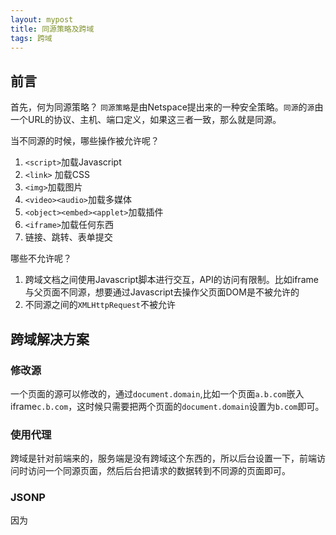 ```yaml
---
layout: mypost
title: 同源策略及跨域
tags: 跨域
---
```


## 前言

首先，何为同源策略？
`同源策略`是由Netspace提出来的一种安全策略。`同源`的`源`由一个URL的协议、主机、端口定义，如果这三者一致，那么就是同源。

当不同源的时候，哪些操作被允许呢？
1. `<script>`加载Javascript
2. `<link>` 加载CSS
3. `<img>`加载图片
4. `<video><audio>`加载多媒体
5. `<object><embed><applet>`加载插件
6. `<iframe>`加载任何东西
7. 链接、跳转、表单提交

哪些不允许呢？
1. 跨域文档之间使用Javascript脚本进行交互，API的访问有限制。比如iframe与父页面不同源，想要通过Javascript去操作父页面DOM是不被允许的
2. 不同源之间的`XMLHttpRequest`不被允许

## 跨域解决方案

### 修改源

一个页面的源可以修改的，通过`document.domain`,比如一个页面`a.b.com`嵌入iframe`c.b.com`，这时候只需要把两个页面的`document.domain`设置为`b.com`即可。

### 使用代理

跨域是针对前端来的，服务端是没有跨域这个东西的，所以后台设置一下，前端访问时访问一个同源页面，然后后台把请求的数据转到不同源的页面即可。

### JSONP

因为<script>内嵌资源是允许的，所以可以把请求的接口放在`<script>`标签上，然后附带我们的回调函数

```
<script src="http://other.com/ajax.json?callback=myFunction"></script>
```
接口获取到callback后，把返回的数据作为参数传给callback并执行。

所以它有三个明显的缺点：

1. 需要后端的配合
2. 只能是GET请求
3. 调用是异步的

### Web Messaging

这个是HTML5的一个接口，用到了接口里面的`postMessage`方法，主要用于两个窗口之间交换数据，不能用于与服务器交换数据。

```
otherWindow.postMessage(message, targetOrigin, [transfer]);
```
`otherWindow`是接收方窗口的引用。一般是以下几种方式：
1. window.iframe[0]
2. document.getElementByTagName('iframe')[0].contentWindow
3. window.open返回的引用
4. event.source 接收到数据的源头

而`message`是支持几乎所有形式的数据，`transfer`可省略

用法：

```
// 父页面
document.getElementByTagName('iframe')[0].contentWindow.postMessage({"age":10},'http://localhost:8080');
// 监听有没有数据返回来
window.addEventListener('message',function(e){
  console.log(e)
});
```

```
// iframe
window.addEventListener('mesage',function(e){
  if(e.origin !== 'http://localhost:8081'){
    return;
  }
  console.log(e);
  e.souce.postMessage('hello world',e.origin)
})
```
### 跨域资源共享CORS

CORS需要浏览器和服务器同时支持，关键是服务器，只要服务器实现了CORS接口就可以跨域通信。

#### 两种请求

CORS将请求分为两类：简单请求和非简单请求。

非简单请求的条件：
1. 请求方式是「PUT」、「DELETE」
2. `Content-type`字段是`application/json`

#### 简单请求

对于简单请求，浏览器在头信息里面加一个`origin`字段，说明本次请求来自哪个源(协议+主机+端口),服务器根据这个值，决定是否同意。如果`origin`不在指定的源里面，就会返回一个正常的HTTP回应，但是里面不包含`Access-Control-Allow-Origin`就知道出错了，从而抛出一个错误，被`XMLHttpRequest`的`onerror`回调函数捕获。

> 这种错误无法通过状态码判断，有可能是`200`

如果源在许可范围内，就会返回响应，并多出几个信息字段。

```
Access-Control-Allow-Origin: http://api.bob.com
Access-Control-Allow-Credentials: true
Access-Control-Expose-Headers: FooBar
Content-Type: text/html; charset=utf-8
```

1. `Access-Control-Allow-Origin`必须字段。如果是`*`，表示接收任何域名的请求。
2. `Access-Control-Allow-Credentials`可选字段。CORS请求默认是不带cookie和HTTP信息的，如果为`true`，表明服务器许可请求中可以包含cookie
> 除了服务器允许请求附带cookie和HTTP信息，客户端也必须允许
> ```
> var xhr = new XMLHttpRequest();
> xhr.withCredentials = true;
> ```
3. `Access-Control-Expose-Headers: FooBar`该字段可选。CORS请求时，`XMLHttpRequest`对象的`getResponseHeader()`方法只能拿到6个基本字段：`Cache-Control、Content-Language、Content-Type、Expires、Last-Modified、Pragma`。如果想拿到其他字段，就必须在`Access-Control-Expose-Headers`里面指定。上面的例子指定，`getResponseHeader('FooBar')`可以返回FooBar字段的值。

#### 非简单请求

非简单请求的不同之处在于在正式通信之前会有一次HTTP查询请求，成为「预检」请求(preflight)

##### Javascript脚本：
```
var url = 'http://api.alice.com/cors';
var xhr = new XMLHttpRequest();
xhr.open('PUT', url, true);
xhr.setRequestHeader('X-Custom-Header', 'value');
xhr.send();
```
##### 预检请求

浏览器发现这是一个非简单请求，就会自动发出一个预检请求。
```
OPTIONS /cors HTTP/1.1
Origin: http://api.bob.com
Access-Control-Request-Method: PUT
Access-Control-Request-Headers: X-Custom-Header
Host: api.alice.com
Accept-Language: en-US
Connection: keep-alive
User-Agent: Mozilla/5.0...
```

预检的请求方式是`OPTIONS`,表示这个请求是用来询问的。

##### 预检请求回应

服务器收到预检请求后，检查了`Origin`、`Access-Control-Request-Method`和`Access-Control-Request-Headers`字段以后确认允许跨域请求，然后做出回应

```
HTTP/1.1 200 OK
Date: Mon, 01 Dec 2008 01:15:39 GMT
Server: Apache/2.0.61 (Unix)
Access-Control-Allow-Origin: http://api.bob.com
Access-Control-Allow-Methods: GET, POST, PUT
Access-Control-Allow-Headers: X-Custom-Header
Content-Type: text/html; charset=utf-8
Content-Encoding: gzip
Content-Length: 0
Keep-Alive: timeout=2, max=100
Connection: Keep-Alive
Content-Type: text/plain
```

`Access-Control-Allow-Methods`表明服务器支持的所有跨域请求的方法。

如果预检请求通过，以后每次的CORS请求就跟简单请求一样了。

### WebSocket

WebSocket是不受同源限制的，所以跨域什么的就不存在了。

基本用法：

```
var ws = new WebSocket("wss://echo.websocket.org");

ws.onopen = function(evt) {
  console.log("Connection open ...");
  ws.send("Hello WebSockets!");
};

ws.onmessage = function(evt) {
  console.log( "Received Message: " + evt.data);
  ws.close();
};

ws.onclose = function(evt) {
  console.log("Connection closed.");
}; 
```

